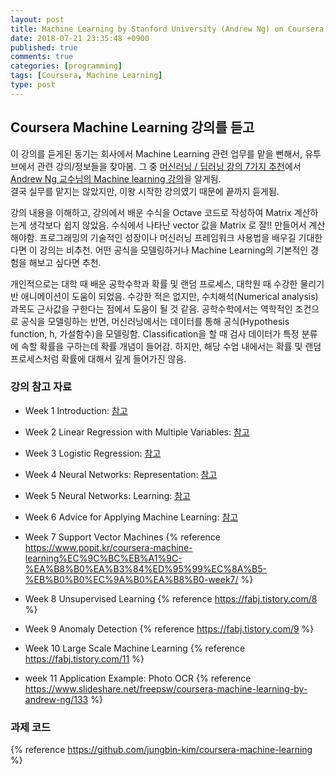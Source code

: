 ```yaml
---
layout: post
title: Machine Learning by Stanford University (Andrew Ng) on Coursera
date: 2018-07-21 23:35:48 +0900
published: true
comments: true
categories: [programming]
tags: [Coursera, Machine Learning]
type: post
---
```


## Coursera Machine Learning 강의를 듣고
이 강의를 듣게된 동기는 회사에서 Machine Learning 관련 업무를 맡을 뻔해서, 유투브에서 관련 강의/정보들을 찾아봄.
그 중 [머신러닝 / 딥러닝 강의 7가지 추천](https://youtu.be/LBexv9M-SBc)에서 [Andrew Ng 교수님의 Machine learning 강의](https://www.coursera.org/learn/machine-learning)을 알게됨.  
결국 실무를 맡지는 않았지만, 이왕 시작한 강의였기 때문에 끝까지 듣게됨.

강의 내용을 이해하고, 강의에서 배운 수식을 Octave 코드로 작성하여 Matrix 계산하는게 생각보다 쉽지 않았음.
수식에서 나타난 vector 값을 Matrix 로 잘!! 만들어서 계산해야함.
프로그래밍의 기술적인 성장이나 머신러닝 프레임워크 사용법을 배우길 기대한다면 이 강의는 비추천. 
어떤 공식을 모델링하거나 Machine Learning의 기본적인 경험을 해보고 싶다면 추천. 

개인적으로는 대학 때 배운 공학수학과 확률 및 랜덤 프로세스, 대학원 때 수강한 물리기반 애니메이션이 도움이 되었음. 
수강한 적은 없지만, 수치해석(Numerical analysis) 과목도 근사값을 구한다는 점에서 도움이 될 것 같음.
공학수학에서는 역학적인 조건으로 공식을 모델링하는 반면, 머신러닝에서는 데이터를 통해 공식(Hypothesis function, h, 가설함수)을 모델링함.
Classification을 할 때 검사 데이터가 특정 분류에 속할 확률을 구하는데 확률 개념이 들어감. 
하지만, 해당 수업 내에서는 확률 및 랜덤 프로세스처럼 확률에 대해서 깊게 들어가진 않음.

### 강의 참고 자료 

- Week 1 Introduction: [참고](http://www.kwangsiklee.com/ko/2017/07/corsera-machine-learning-week1-%EC%A0%95%EB%A6%AC/)

- Week 2 Linear Regression with Multiple Variables: [참고](http://www.kwangsiklee.com/ko/2017/07/corsera-machine-learning%EC%9C%BC%EB%A1%9C-%EA%B8%B0%EA%B3%84%ED%95%99%EC%8A%B5-%EB%B0%B0%EC%9A%B0%EA%B8%B0-week2/)

- Week 3 Logistic Regression: [참고](http://www.kwangsiklee.com/ko/2017/07/corsera-machine-learning%EC%9C%BC%EB%A1%9C-%EA%B8%B0%EA%B3%84%ED%95%99%EC%8A%B5-%EB%B0%B0%EC%9A%B0%EA%B8%B0-week3/)

- Week 4 Neural Networks: Representation: [참고](http://www.kwangsiklee.com/ko/2017/08/corsera-machine-learning%EC%9C%BC%EB%A1%9C-%EA%B8%B0%EA%B3%84%ED%95%99%EC%8A%B5-%EB%B0%B0%EC%9A%B0%EA%B8%B0-week4/)

- Week 5 Neural Networks: Learning: [참고](http://www.kwangsiklee.com/ko/2017/11/coursera-machine-learning%EC%9C%BC%EB%A1%9C-%EA%B8%B0%EA%B3%84%ED%95%99%EC%8A%B5-%EB%B0%B0%EC%9A%B0%EA%B8%B0-week5/)

- Week 6 Advice for Applying Machine Learning: [참고](http://www.kwangsiklee.com/ko/2017/11/coursera-machine-learning%EC%9C%BC%EB%A1%9C-%EA%B8%B0%EA%B3%84%ED%95%99%EC%8A%B5-%EB%B0%B0%EC%9A%B0%EA%B8%B0-week6/)

- Week 7 Support Vector Machines
{% reference https://www.popit.kr/coursera-machine-learning%EC%9C%BC%EB%A1%9C-%EA%B8%B0%EA%B3%84%ED%95%99%EC%8A%B5-%EB%B0%B0%EC%9A%B0%EA%B8%B0-week7/ %}

- Week 8 Unsupervised Learning
{% reference https://fabj.tistory.com/8 %}

- Week 9 Anomaly Detection
{% reference https://fabj.tistory.com/9 %}

- Week 10 Large Scale Machine Learning
{% reference https://fabj.tistory.com/11 %}

- week 11 Application Example: Photo OCR
{% reference https://www.slideshare.net/freepsw/coursera-machine-learning-by-andrew-ng/133 %}

### 과제 코드
{% reference https://github.com/jungbin-kim/coursera-machine-learning %}
